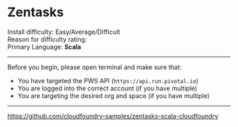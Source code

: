 # Zentasks

Install difficulty: Easy/Average/Difficult<br />
Reason for difficulty rating: <br />
Primary Language: **Scala**

---

Before you begin, please open terminal and make sure that:
* You have targeted the PWS API (`https://api.run.pivotal.io`)
* You are logged into the correct account (if you have multiple)
* You are targeting the desired org and space (if you have multiple)

---

https://github.com/cloudfoundry-samples/zentasks-scala-cloudfoundry
